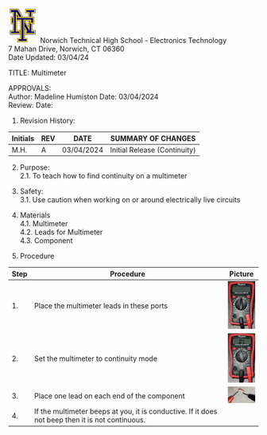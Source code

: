 <img src="https://github.com/MrWillbanks/ElectronicsTechnology/blob/main/StandardOperatingProcedures/Photos/NT_Logo.png" width="60"/>
Norwich Technical High School - Electronics Technology <br>
7 Mahan Drive, Norwich, CT 06360 <br>
Date Updated:  03/04/24
  
  
TITLE:  Multimeter
  
APPROVALS:   
	Author: Madeline Humiston  	Date: 03/04/2024  	  
	Review:  	  	Date:    
  
1.	Revision History:

|Initials    |	REV  |	DATE |   SUMMARY OF CHANGES |
|-|-|-|-|
|M.H. | 	A  |	03/04/2024  |	Initial Release (Continuity)                                                 |
                            	
  
2.	Purpose:  
2.1.	To teach how to find continuity on a multimeter  
  
3.	Safety:  
3.1.	Use caution when working on or around electrically live circuits

4. Materials <br>
4.1. Multimeter <br>
4.2. Leads for Multimeter <br>
4.3. Component

5.	Procedure

| Step | Procedure | Picture |
|-|-|-|
|1. | Place the multimeter leads in these ports| <img src="https://github.com/MrWillbanks/ElectronicsTechnology/blob/SOP_Multimeter_Maddy/StandardOperatingProcedures/Photos/SOP_%23%23%23_Multimeter/20240304_092942.jpg" width="60"/> |
| 2. | Set the multimeter to continuity mode | <img src="https://github.com/MrWillbanks/ElectronicsTechnology/blob/SOP_Multimeter_Maddy/StandardOperatingProcedures/Photos/SOP_%23%23%23_Multimeter/20240304_093010.jpg" width="60"/> |
| 3.| Place one lead on each end of the component | <img src="https://github.com/MrWillbanks/ElectronicsTechnology/blob/SOP_Multimeter_Maddy/StandardOperatingProcedures/Photos/SOP_%23%23%23_Multimeter/20240304_093912.jpg" width="60"/> |
| 4. | If the multimeter beeps at you, it is conductive. If it does not beep then it is not continuous. | |
